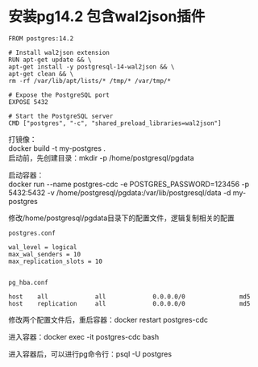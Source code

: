 # 安装pg14.2 包含wal2json插件

``` 
FROM postgres:14.2
 
# Install wal2json extension
RUN apt-get update && \
apt-get install -y postgresql-14-wal2json && \
apt-get clean && \
rm -rf /var/lib/apt/lists/* /tmp/* /var/tmp/*
 
# Expose the PostgreSQL port
EXPOSE 5432
 
# Start the PostgreSQL server
CMD ["postgres", "-c", "shared_preload_libraries=wal2json"]
```

打镜像：    
docker build -t my-postgres .   
启动前，先创建目录：mkdir -p /home/postgresql/pgdata    

启动容器：   
docker run --name postgres-cdc -e POSTGRES_PASSWORD=123456 -p 5432:5432 -v /home/postgresql/pgdata:/var/lib/postgresql/data -d my-postgres


修改/home/postgresql/pgdata目录下的配置文件，逻辑复制相关的配置   
``` 
postgres.conf
 
wal_level = logical
max_wal_senders = 10                    
max_replication_slots = 10
 

pg_hba.conf
 
host    all             all             0.0.0.0/0               md5
host    replication     all             0.0.0.0/0               md5
```

修改两个配置文件后，重启容器：docker restart postgres-cdc

进入容器：docker exec -it postgres-cdc bash

进入容器后，可以进行pg命令行：psql -U postgres
